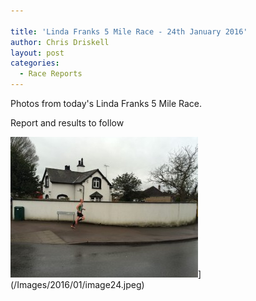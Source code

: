 ```yaml
---

title: 'Linda Franks 5 Mile Race - 24th January 2016'
author: Chris Driskell
layout: post
categories:
  - Race Reports
---
```


Photos from today's Linda Franks 5 Mile Race.

Report and results to follow

<img src="/Images/2016/01/image-300x225.jpeg" alt="image"  />](/Images/2016/01/image24.jpeg)
